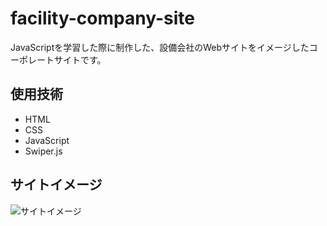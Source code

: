 # facility-company-site
JavaScriptを学習した際に制作した、設備会社のWebサイトをイメージしたコーポレートサイトです。

## 使用技術
- HTML
- CSS
- JavaScript
- Swiper.js

## サイトイメージ
![サイトイメージ](./img/site_img.png)

